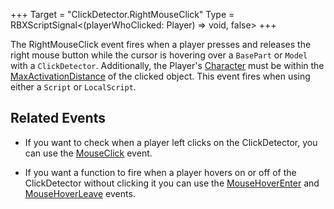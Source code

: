 +++
Target = "ClickDetector.RightMouseClick"
Type = RBXScriptSignal<(playerWhoClicked: Player) => void, false>
+++

The RightMouseClick event fires when a player presses and releases the right mouse button while the cursor is hovering over a `BasePart` or `Model` with a `ClickDetector`. Additionally, the Player's [Character](https://developer.roblox.com/api-reference/property/Player/Character) must be within the [MaxActivationDistance](https://developer.roblox.com/api-reference/property/ClickDetector/MaxActivationDistance) of the clicked object. This event fires when using either a `Script` or `LocalScript`.## Related Events* If you want to check when a player left clicks on the ClickDetector, you can use the [MouseClick](https://developer.roblox.com/api-reference/event/ClickDetector/MouseClick) event.* If you want a function to fire when a player hovers on or off of the ClickDetector without clicking it you can use the [MouseHoverEnter](https://developer.roblox.com/api-reference/event/ClickDetector/MouseHoverEnter) and [MouseHoverLeave](https://developer.roblox.com/api-reference/event/ClickDetector/MouseHoverLeave) events.